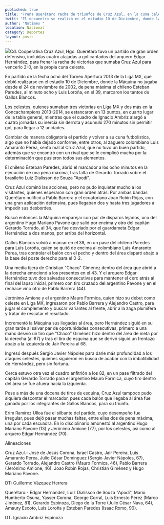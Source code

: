 ```yaml
---
published: true
title: "Frena Querétaro racha de triunfos de Cruz Azul, en la cuna celeste; le gana 2-0"
twitt: "El encuentro se realizó en el estadio 10 de Diciembre, donde la Máquina no jugaba desde el 24 de noviembre de 2002"
author: "Notimex "
location: Nacional
category: Deportes
layout: posts
---
```


![](http://i.imgur.com/fqz2PwAm.jpg)Cd. Cooperativa Cruz Azul, Hgo. Querétaro tuvo un partido de gran orden defensivo, incluidas cuatro atajadas a gol cantados del arquero Édgar Hernández, para frenar la racha de victorias que sumaba Cruz Azul para vencerlo 2-0, en la propia cuna celeste.

En partido de la fecha ocho del Torneo Apertura 2013 de la Liga MX, que debió realizarse en el estadio 10 de Diciembre, donde la Máquina no jugaba desde el 24 de noviembre de 2002, de pena máxima el chileno Esteban Paredes, al minuto ocho y Luis Loroña, en el 39, marcaron los tantos de Gallos Blancos.

Los celestes, quienes sumaban tres victorias en Liga MX y dos más en la Concachampions 2013-2014, se estancaron en 13 puntos, en cuarto lugar de la tabla general, mientras que el cuadro de Ignacio Ambriz alargó a cuatro jornadas su inercia sin derrota y acumuló 270 minutos sin permitir gol, para llegar a 12 unidades.

Cambiar de manera obligatoria el partido y volver a su cuna futbolística, algo que no había dejado conforme, entre otros, al zaguero colombiano Luis Amaranto Perea, sentó mal al Cruz Azul, que no tuvo un buen partido, además que se encontró con un rival que se le complicó mucho por la determinación que pusieron todos sus elementos.

El chileno Esteban Paredes, abrió el marcador a los ocho minutos en la ejecución de una pena máxima, tras falta de Gerardo Torrado sobre el brasileño Luiz Dialisson de Souza "Apodí".

Cruz Azul dominó las acciones, pero no pudo inquietar mucho a los visitantes, quienes esperaron con gran orden atrás. Por ambas bandas Querétaro nulificó a Pablo Barrera y el ecuatoriano Joao Robin Rojas, con una gran aplicación defensiva, pues llegaban dos y hasta tres jugadores a impedir sus desbordes.

Buscó entonces la Máquina emparejar con par de disparos lejanos, uno del argentino Hugo Mariano Pavone que salió por encima y otro del capitán Gerardo Torrado, al 34, que fue desviado por el guardameta Edgar Hernández a dos manos, por arriba del horizontal.

Gallos Blancos volvió a marcar en el 38, en un pase del chileno Paredes para Luis Loroña, quien se quitó de encima al colombiano Luis Amaranto Perea, tras controlar el balón con el pecho y dentro del área disparó abajo a la base del poste derecho para el 0-2.

Una media tijera de Christian "Chaco" Giménez dentro del área que abrió a la derecha emocionó a los presentes en el 43. Y el arquero Edgar Hernández tuvo dos salvadas consecutivas para mantener el cero atrás al final del lapso inicial, primero con tiro cruzado del argentino Pavone y en el rechace vino otro de Pablo Barrera (44).

Jerónimo Amione y el argentino Mauro Formica, quien hizo su debut como celeste en Liga MX, ingresaron por Pablo Barrera y Alejandro Castro, para jugar el complemento y buscar variantes al frente, abrir a la zaga plumífera y tratar de rescatar el resultado.

Incrementó la Máquina sus llegadas al área, pero Hernández siguió en su gran tarde al salvar par de oportunidades consecutivas, primero a una mano desvió un tiro que "Chaco" Giménez hizo dentro del área de meta por la derecha (al 67) y tras el tiro de esquina que se derivó siguió un frentazo abajo a la izquierda de Jair Pereira al 68.

Ingresó después Sergio Javier Nápoles para darle más profundidad a los ataques celestes, quienes siguieron en busca de acabar con la imbatibilidad de Hernández, pero sin fortuna.

Cerca estuvo otra vez el cuadro anfitrión a los 82, en un pase filtrado del capitán Gerardo Torrado para el argentino Mauro Formica, cuyo tiro dentro del área se fue afuera hacia la izquierda.

Pese a más de una docena de tiros de esquina, Cruz Azul tampoco pudo siquiera descontar el marcador, pues cada balón que llegaba al área fue ganado por los integrantes de Gallos Blancos, para su triunfo.

Erim Ramírez Ulloa fue el silbante del partido, cuyo desempeño fue irregular, pues dejó pasar muchas faltas, entre ellas dos de pena máxima, una por cada escuadra. En lo disciplinario amonestó al argentino Hugo Mariano Pavone (13) y Jerónimo Amione (77), por los celestes, así como al arquero Edgar Hernández (70).

Alineaciones

Cruz Azul.- José de Jesús Corona, Israel Castro, Jair Pereira, Luis Amaranto Perea, Julio César Domínguez (Sergio Javier Nápoles, 67), Gerardo Torrado, Alejandro Castro (Mauro Formica, 46), Pablo Barrera (Jerónimo Amione, 46), Joao Robin Rojas, Christian Giménez y Hugo Mariano Pavone.

DT: Guillermo Vázquez Herrera

Querétaro.- Edgar Hernández, Luiz Dialisson de Souza "Apodí", Mario Humberto Osuna, Yasser Corona, George Corral, Luis Ernesto Pérez (Marco Jiménez, 81), Gerardo Espinoza, Diego de la Torre (Julio César Nava, 64), Amaury Escoto, Luis Loroña y Esteban Paredes (Isaac Romo, 90).

DT. Ignacio Ambriz Espinoza

